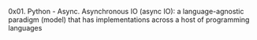 0x01. Python - Async.
Asynchronous IO (async IO): a language-agnostic paradigm (model) that has implementations across a host of programming languages

